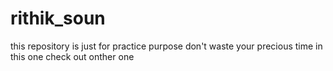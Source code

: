 # rithik_soun
this repository is just for practice purpose
don't waste your precious time in this one check out onther one 
